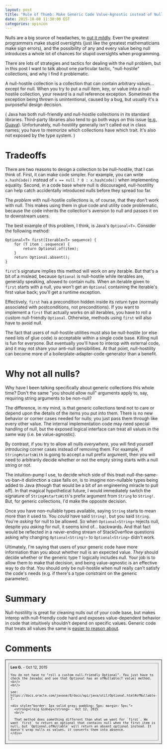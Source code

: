 ```yaml
---
layout: post
title: "Rule of Thumb: Make Generic Code Value-Agnostic instead of Null-Hostile"
date: 2015-10-08 11:30:00 EST
categories: opinion
---
```


Nulls are a big source of headaches, to [put it mildly](http://www.infoq.com/presentations/Null-References-The-Billion-Dollar-Mistake-Tony-Hoare).
Even the greatest programmers make stupid oversights (just like the greatest mathematicians make sign errors), and the possibility of any and every value being null introduces a whole lot of chances for stupid oversights when programming.

There are lots of strategies and tactics for dealing with the null problem, but in this post I want to talk about one particular tactic, "null-hostile" collections, and why I find it problematic.

A null-hostile collection is a collection that can contain arbitrary values... except for null.
When you try to put a null item, key, or value into a null-hostile collection, your reward is a null reference exception.
Sometimes the exception being thrown is unintentional, caused by a bug, but usually it's a purposeful design decision.

(
Java has both null-friendly and null-hostile collections in its standard libraries. Third-party libraries also tend to go both ways on this issue ([e.g. Guava](https://github.com/google/guava/wiki/LivingWithNullHostileCollections)).
Unfortunately, null-hostility generally isn't called out in class names; you have to memorize which collections have which trait.
It's also not exposed by the type system.
)

# Tradeoffs

There are two reasons to design a collection to be null-hostile, that I can think of.
First, it can make code simpler.
For example, you can write `x.hashCode()` instead of `x == null ? 0 : x.hashCode()` when implementing equality.
Second, in a code base where null is discouraged, null-hostility can help catch accidentally introduced nulls before they spread too far.

The *problem* with null-hostile collections is, of course, that they don't work with null.
This makes using them in glue code and utility code problematic, because the code inherits the collection's aversion to null and passes it on to downstream users.

The best example of this problem, I think, is Java's `Optional<T>`.
Consider the following method:

    Optional<T> first(Iterable<T> sequence) {
        for (T item : sequence) {
            return Optional.of(item);
        }
        return Optional.absent();
    }

`first`'s signature implies this method will work on any iterable.
But that's a bit of a mislead, because `Optional` is null-hostile while iterables are, generally speaking, allowed to contain nulls.
When an iterable given to `first` starts with a null, you won't get an `Optional` containing the iterable's first value back; you'll get a runtime exception.

Effectively, `first` has a precondition hidden inside its *return* type (normally associated with postconditions, not preconditions).
If you want to implement a `first` that actually works on all iterables, you have to roll a custom null-friendly `Optional`.
Otherwise, methods using `first` will also have to avoid null.

The fact that users of null-hostile utilities must also be null-hostile (or else need lots of glue code) *is* acceptable within a single code base.
Killing null is fun for everyone.
But eventually you'll have to interop with external code, and it may not share your anti-null sensibilities.
At that point, null-hostility can become more of a boilerplate-adapter-code-generator than a benefit.

# Why not all nulls?

Why have I been talking specifically about generic collections this whole time?
Don't the same "you should allow null" arguments apply to, say, requiring string arguments to be non-null?

The difference, in my mind, is that generic collections tend not to care or depend upon the details of the items you put into them.
There is no new behavior or corner cases needed for nulls; you just pass them through like every other value.
The internal implementation code may need special handling of null, but the exposed logical interface can treat all values in the same way (i.e. be value-agnostic).

By contrast, if you try to allow all nulls *everywhere*, you will find yourself *introducing* corner cases instead of removing them.
For example, if `String#startsWith` is going to accept a null prefix argument, then you will need to arbitrarily decide whether or not the empty string starts with a null string or not.

The intuition-pump I use, to decide which side of this treat-null-the-same-vs-ban-it distinction a case falls on, is to imagine non-nullable types being added to Java (though that would be a bit of an engineering miracle to pull off).
In that magical hypothetical future, I would immediately switch the signature of `String#startsWith`'s prefix argument from `String` to `String!`.
But, for generic collections, I'd make the opposite decision.

Once you have non-nullable types available, saying `String` starts to mean more than it used to.
You *could* have said `String!`, but you said `String`.
You're *asking* for null to be allowed.
So when `Optional<String>` rejects null, despite you *asking* for null, it seems kind of... backwards.
And that fact would be reflected in a never-ending stream of StackOverflow questions asking why changing `Optional<String!>` to `Optional<String>` didn't work.

Ultimately, I'm saying that users of your generic code have more information than you about whether null is an expected value.
*They* should decide whether or the generic type `T` logically includes null.
Your job is to allow them to make that decision, and being value-agnostic is an effective way to do that.
You should only be null-hostile when null really can't satisfy the code's needs (e.g. if there's a type constraint on the generic parameter).

# Summary

Null-hostililty is great for cleaning nulls out of your code base, but makes interop with null-friendly code hard and exposes value-dependent behavior in code that intuitively shouldn't depend on specific values.
Generic code that treats all values the same is [easier to reason about](http://ttic.uchicago.edu/~dreyer/course/papers/wadler.pdf).


# Comments

<div style="background-color: #EEE; border: 1px solid black; padding: 5px; font-size: 12px;">
  <div style="border: 1px solid gray; padding: 5px; margin: 5px;">
    <strong>Leo G.</strong> - Oct 12, 2015
    <br/>

    You do not have to "roll a custom null-friendly Optional". You just have to check the Javadoc and see that Optional has an ofNullable(T value) method.
    <br/>
    <br/>

    see: https://docs.oracle.com/javase/8/docs/api/java/util/Optional.html#ofNullable-T-

    <div style="border: 1px solid gray; padding: 5px; margin: 5px;">
      <strong>Craig Gidney</strong> - Oct 12, 2015
      <br/>

      That method does something different than what we want for `first`. We want `first` to return an optional that contains null when the first item is null, but `Optional.ofNullable` will return an absent optional instead. It doesn't wrap nulls as values, it converts them into absence.
    </div>
  </div>
</div>

